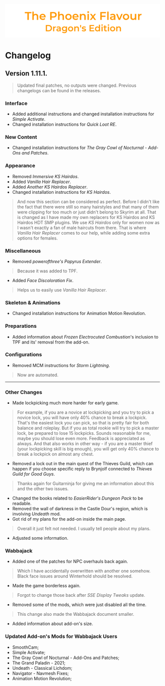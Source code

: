 ![image](images/Banner.png)

# Changelog

## Version 1.11.1.

> Updated final patches, no outputs were changed.
> Previous changelogs can be found in the releases.

### Interface

* Added additional instructions and changed installation instructions for _Simple Activate_.
* Changed installation instructions for _Quick Loot RE_.

### New Content

* Changed installation instructions for _The Gray Cowl of Nocturnal - Add-Ons and Patches_.

### Appearance

* Removed _Immersive KS Hairdos_.
* Added _Vanilla Hair Replacer_.
* Added _Another KS Hairdos Replacer_.
* Changed installation instructions for _KS Hairdos_.
> And now this section can be considered as perfect. Before I didn't like the fact that there were still so many hairstyles and that many of them were clipping for too much or just didn't belong to Skyrim at all. That is changed as I have made my own replacers for KS Hairdos and KS Hairdos HDT SMP plugins. We use _KS Hairdos_ only for women now as I wasn't exactly a fan of male haircuts from there. That is where _Vanilla Hair Replacer_ comes to our help, while adding some extra options for females.

### Miscellaneous

* Removed _powerofthree's Papyrus Extender_.
> Because it was added to TPF.
* Added _Face Discoloration Fix_.
> Helps us to easily use _Vanilla Hair Replacer_.

### Skeleton & Animations

* Changed installation instructions for Animation Motion Revolution.

### Preparations

* Added information about _Frozen Electrocuted Combustion_'s inclusion to TPF and its' removal from the add-on.

### Configurations

* Removed MCM instructions for _Storm Lightning_.
> Now are automated.

---

### Other Changes

* Made lockpicking much more harder for early game.
> For example, if you are a novice at lockpicking and you try to pick a novice lock, you will have only 40% chance to break a lockpick. That's the easiest lock you can pick, so that is pretty fair for both balance and roleplay. But if you as total rookie will try to pick a master lock, be prepared to lose 15 lockpicks. Sounds reasonable for me, maybe you should lose even more. Feedback is appreciated as always. And that also works in other way - if you are a master thief (your lockpicking skill is big enough), you will get only 40% chance to break a lockpick on almost any chest.
* Removed a lock out in the main quest of the Thieves Guild, which can happen if you choose specific reply to Brynjolf connected to _Thieves Guild for Good Guys_.
> Thanks again for Guitarninja for giving me an information about this and the other two issues.
* Changed the books related to _EasierRider's Dungeon Pack_ to be readable.
* Removed the wall of darkness in the Castle Dour's region, which is involving _Undeath_ mod.
* Got rid of my plans for the add-on inside the main page.
> Overall it just felt not needed. I usually tell people about my plans.
* Adjusted some information.

### Wabbajack

* Added one of the patches for NPC overhauls back again.
> Which I have accidentally overwritten with another one somehow. Black face issues around Winterhold should be resolved.
* Made the game borderless again.
> Forgot to change those back after _SSE Display Tweaks_ update.
* Removed some of the mods, which were just disabled all the time.
> This change also made the Wabbajack document smaller.
* Added information about add-on's size.

### Updated Add-on's Mods for Wabbajack Users

* SmoothCam;
* Simple Activate;
* The Gray Cowl of Nocturnal - Add-Ons and Patches;
* The Grand Paladin - 2021;
* Undeath - Classical Lichdom;
* Navigator - Navmesh Fixes;
* Animation Motion Revolution;
